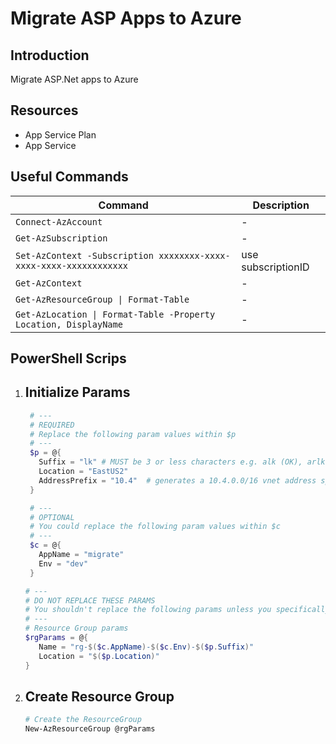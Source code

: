 # Migrate ASP Apps to Azure

## Introduction

Migrate ASP.Net apps to Azure

## Resources

- App Service Plan
- App Service

## Useful Commands

| Command                                                            | Description        |
| ------------------------------------------------------------------ | ------------------ |
| `Connect-AzAccount`                                                | -                  |
| `Get-AzSubscription`                                               | -                  |
| `Set-AzContext -Subscription xxxxxxxx-xxxx-xxxx-xxxx-xxxxxxxxxxxx` | use subscriptionID |
| `Get-AzContext`                                                    | -                  |
| `Get-AzResourceGroup \| Format-Table`                              | -                  |
| `Get-AzLocation \| Format-Table -Property Location, DisplayName`   | -                  |

## PowerShell Scrips

1. ## Initialize Params

   ```PowerShell
    # ---
    # REQUIRED
    # Replace the following param values within $p
    # ---
    $p = @{
      Suffix = "lk" # MUST be 3 or less characters e.g. alk (OK), arlk (NOT OK)
      Location = "EastUS2"
      AddressPrefix = "10.4"  # generates a 10.4.0.0/16 vnet address space of . Valid inputs could be "10.10" that generated "10.10.0.0/16" or "20.15" which generated "20.15.0.0/16.
    }

    # ---
    # OPTIONAL
    # You could replace the following param values within $c
    # ---
    $c = @{
      AppName = "migrate"
      Env = "dev"
    }

   # ---
   # DO NOT REPLACE THESE PARAMS
   # You shouldn't replace the following params unless you specifically require it
   # ---
   # Resource Group params
   $rgParams = @{
      Name = "rg-$($c.AppName)-$($c.Env)-$($p.Suffix)"
      Location = "$($p.Location)"
   }
   ```

2. ## Create Resource Group

   ```PowerShell
   # Create the ResourceGroup
   New-AzResourceGroup @rgParams
   ```
